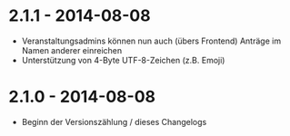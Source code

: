 2.1.1 - 2014-08-08
==================

* Veranstaltungsadmins können nun auch (übers Frontend) Anträge im Namen anderer einreichen
* Unterstützung von 4-Byte UTF-8-Zeichen (z.B. Emoji)

2.1.0 - 2014-08-08
==================

* Beginn der Versionszählung / dieses Changelogs